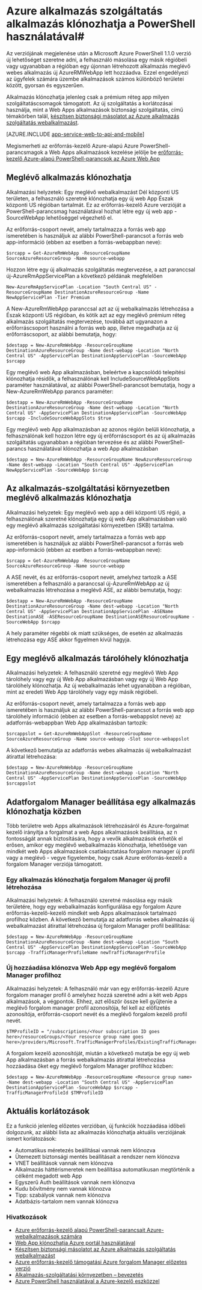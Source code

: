<properties
    pageTitle="Web App klónozhatja PowerShell használatával"
    description="További információ a Web Apps alkalmazások új Web Apps alkalmazások használata a PowerShell klónozhatja."
    services="app-service\web"
    documentationCenter=""
    authors="ahmedelnably"
    manager="stefsch"
    editor=""/>

<tags
    ms.service="app-service-web"
    ms.workload="web"
    ms.tgt_pltfrm="na"
    ms.devlang="na"
    ms.topic="article"
    ms.date="01/13/2016"
    ms.author="ahmedelnably"/>

# <a name="azure-app-service-app-cloning-using-powershell"></a>Azure alkalmazás szolgáltatás alkalmazás klónozhatja a PowerShell használatával#

Az verziójának megjelenése után a Microsoft Azure PowerShell 1.1.0 verzió új lehetőséget szeretne adni, a felhasználó másolása egy másik régióbeli vagy ugyanabban a régióban egy újonnan létrehozott alkalmazás meglévő webes alkalmazás új AzureRMWebApp lett hozzáadva. Ezzel engedélyezi az ügyfelek számára üzembe alkalmazások számos különböző területei között, gyorsan és egyszerűen.

Alkalmazás klónozhatja jelenleg csak a prémium réteg app milyen szolgáltatáscsomagok támogatott. Az új szolgáltatás a korlátozásai használja, mint a Web Apps alkalmazások biztonsági szolgáltatás, című témakörben talál, [készítsen biztonsági másolatot az Azure alkalmazás szolgáltatás webalkalmazást](web-sites-backup.md).

[AZURE.INCLUDE [app-service-web-to-api-and-mobile](../../includes/app-service-web-to-api-and-mobile.md)] 

Megismerheti az erőforrás-kezelő Azure-alapú Azure PowerShell-parancsmagok a Web Apps alkalmazások kezelése jelölje be [erőforrás-kezelő Azure-alapú PowerShell-parancsok az Azure Web App](app-service-web-app-azure-resource-manager-powershell.md)

## <a name="cloning-an-existing-app"></a>Meglévő alkalmazás klónozhatja ##

Alkalmazási helyzetek: Egy meglévő webalkalmazást Dél központi US területen, a felhasználó szeretné klónozhatja egy új web App Észak központi US régióban tartalmát. Ez az erőforrás-kezelő Azure verzióját a PowerShell-parancsmag használatával hozhat létre egy új web app - SourceWebApp lehetőséggel végezhető el.

Az erőforrás-csoport nevét, amely tartalmazza a forrás web app ismeretében is használjuk az alábbi PowerShell-parancsot a forrás web app-információ (ebben az esetben a forrás-webappban neve):

    $srcapp = Get-AzureRmWebApp -ResourceGroupName SourceAzureResourceGroup -Name source-webapp

Hozzon létre egy új alkalmazás szolgáltatás megtervezése, a azt paranccsal új-AzureRmAppServicePlan a következő példának megfelelően

    New-AzureRmAppServicePlan -Location "South Central US" -ResourceGroupName DestinationAzureResourceGroup -Name NewAppServicePlan -Tier Premium

A New-AzureRmWebApp paranccsal azt az új webalkalmazás létrehozása a Észak központi US régióban, és kötik azt az egy meglévő prémium réteg alkalmazás szolgáltatás megtervezése, továbbá azt ugyanazon a erőforráscsoport használni a forrás web app, illetve megadhatja az új erőforráscsoport, az alábbi bemutatja, hogy:

    $destapp = New-AzureRmWebApp -ResourceGroupName DestinationAzureResourceGroup -Name dest-webapp -Location "North Central US" -AppServicePlan DestinationAppServicePlan -SourceWebApp $srcapp

Egy meglévő web App alkalmazásban, beleértve a kapcsolódó telepítési klónozhatja résidők, a felhasználónak kell IncludeSourceWebAppSlots paraméter használatával, az alábbi PowerShell-parancsot bemutatja, hogy a New-AzureRmWebApp parancs paraméter:

    $destapp = New-AzureRmWebApp -ResourceGroupName DestinationAzureResourceGroup -Name dest-webapp -Location "North Central US" -AppServicePlan DestinationAppServicePlan -SourceWebApp $srcapp -IncludeSourceWebAppSlots $true

Egy meglévő web App alkalmazásban az azonos régión belüli klónozhatja, a felhasználónak kell hozzon létre egy új erőforráscsoport és az új alkalmazás szolgáltatás ugyanabban a régióban tervezése és az alábbi PowerShell-parancs használatával klónozhatja a web App alkalmazásban

    $destapp = New-AzureRmWebApp -ResourceGroupName NewAzureResourceGroup -Name dest-webapp -Location "South Central US" -AppServicePlan NewAppServicePlan -SourceWebApp $srcap

## <a name="cloning-an-existing-app-to-an-app-service-environment"></a>Az alkalmazás-szolgáltatási környezetben meglévő alkalmazás klónozhatja ##

Alkalmazási helyzetek: Egy meglévő web app a déli központi US régió, a felhasználónak szeretné klónozhatja egy új web App alkalmazásban való egy meglévő alkalmazás szolgáltatási környezetben (SKB) tartalma.

Az erőforrás-csoport nevét, amely tartalmazza a forrás web app ismeretében is használjuk az alábbi PowerShell-parancsot a forrás web app-információ (ebben az esetben a forrás-webappban neve):

    $srcapp = Get-AzureRmWebApp -ResourceGroupName SourceAzureResourceGroup -Name source-webapp

A ASE nevét, és az erőforrás-csoport nevét, amelyhez tartozik a ASE ismeretében a felhasználó a paranccsal új-AzureRmWebApp az új webalkalmazás létrehozása a meglévő ASE, az alábbi bemutatja, hogy:

    $destapp = New-AzureRmWebApp -ResourceGroupName DestinationAzureResourceGroup -Name dest-webapp -Location "North Central US" -AppServicePlan DestinationAppServicePlan -ASEName DestinationASE -ASEResourceGroupName DestinationASEResourceGroupName -SourceWebApp $srcapp

A hely paraméter régebbi ok miatt szükséges, de esetén az alkalmazás létrehozása egy ASE akkor figyelmen kívül hagyja. 

## <a name="cloning-an-existing-app-slot"></a>Egy meglévő alkalmazás tárolóhely klónozhatja ##

Alkalmazási helyzetek: A felhasználó szeretné egy meglévő Web App tárolóhely vagy egy új Web App alkalmazásban vagy egy új Web App tárolóhely klónozhatja. Az új webalkalmazás lehet ugyanabban a régióban, mint az eredeti Web App tárolóhely vagy egy másik régióbeli.

Az erőforrás-csoport nevét, amely tartalmazza a forrás web app ismeretében is használjuk az alábbi PowerShell-parancsot a forrás web app tárolóhely információ (ebben az esetben a forrás-webappslot neve) az adatforrás-webappban Web App alkalmazásban tartozik:

    $srcappslot = Get-AzureRmWebAppSlot -ResourceGroupName SourceAzureResourceGroup -Name source-webapp -Slot source-webappslot

A következő bemutatja az adatforrás webes alkalmazás új webalkalmazást átirattal létrehozása:

    $destapp = New-AzureRmWebApp -ResourceGroupName DestinationAzureResourceGroup -Name dest-webapp -Location "North Central US" -AppServicePlan DestinationAppServicePlan -SourceWebApp $srcappslot

## <a name="configuring-traffic-manager-while-cloning-a-app"></a>Adatforgalom Manager beállítása egy alkalmazás klónozhatja közben ##

Több területre web Apps alkalmazások létrehozásáról és Azure-forgalmat kezelő irányítja a forgalmat a web Apps alkalmazások beállítása, az n fontosságát annak biztosítására, hogy a vevők alkalmazások érhetők el erősen, amikor egy meglévő webalkalmazás klónozhatja, lehetősége van mindkét web Apps alkalmazások csatlakoztatása forgalom manager új profil vagy a meglévő - vegye figyelembe, hogy csak Azure erőforrás-kezelő a forgalom Manager verziója támogatott.

### <a name="creating-a-new-traffic-manager-profile-while-cloning-a-app"></a>Egy alkalmazás klónozhatja forgalom Manager új profil létrehozása ###

Alkalmazási helyzetek: A felhasználó szeretné másolása egy másik területére, hogy egy webalkalmazás konfigurálása egy forgalom Azure erőforrás-kezelő-kezelő mindkét web Apps alkalmazások tartalmazó profilhoz közben. A következő bemutatja az adatforrás webes alkalmazás új webalkalmazást átirattal létrehozása új forgalom Manager profil beállítása:

    $destapp = New-AzureRmWebApp -ResourceGroupName DestinationAzureResourceGroup -Name dest-webapp -Location "South Central US" -AppServicePlan DestinationAppServicePlan -SourceWebApp $srcapp -TrafficManagerProfileName newTrafficManagerProfile

### <a name="adding-new-cloned-web-app-to-an-existing-traffic-manager-profile"></a>Új hozzáadása klónozva Web App egy meglévő forgalom Manager profilhoz ###

Alkalmazási helyzetek: A felhasználó már van egy erőforrás-kezelő Azure forgalom manager profil ő amelyhez hozzá szeretné adni a két web Apps alkalmazások, a végpontok. Ehhez, azt először össze kell gyűjtenie a meglévő forgalom manager profil azonosítója, fel kell az előfizetés azonosítója, erőforrás-csoport nevét és a meglévő forgalom kezelő profil nevét.

    $TMProfileID = "/subscriptions/<Your subscription ID goes here>/resourceGroups/<Your resource group name goes here>/providers/Microsoft.TrafficManagerProfiles/ExistingTrafficManagerProfileName"

A forgalom kezelő azonosítóját, miután a következő mutatja be egy új web App alkalmazásban a forrás webalkalmazás átirattal létrehozása hozzáadása őket egy meglévő forgalom Manager profilhoz közben:

    $destapp = New-AzureRmWebApp -ResourceGroupName <Resource group name> -Name dest-webapp -Location "South Central US" -AppServicePlan DestinationAppServicePlan -SourceWebApp $srcapp -TrafficManagerProfileId $TMProfileID

## <a name="current-restrictions"></a>Aktuális korlátozások ##

Ez a funkció jelenleg előzetes verzióban, új funkciók hozzáadása időbeli dolgozunk, az alábbi lista az alkalmazás klónozhatja aktuális verziójának ismert korlátozások:

- Automatikus méretezés beállításai vannak nem klónozva
- Ütemezett biztonsági mentés beállításait a rendszer nem klónozva
- VNET beállítások vannak nem klónozva
- Alkalmazás háttérismeretek nem beállítása automatikusan megtörténik a célként megadott web App
- Egyszerű Auth beállítások vannak nem klónozva
- Kudu bővítmény nem vannak klónozva
- Tipp: szabályok vannak nem klónozva
- Adatbázis-tartalom nem vannak klónozva


### <a name="references"></a>Hivatkozások ###
- [Azure erőforrás-kezelő alapú PowerShell-parancsait Azure-webalkalmazások számára](app-service-web-app-azure-resource-manager-powershell.md)
- [Web App klónozhatja Azure portál használatával](app-service-web-app-cloning-portal.md)
- [Készítsen biztonsági másolatot az Azure alkalmazás szolgáltatás webalkalmazást](web-sites-backup.md)
- [Azure erőforrás-kezelő támogatási Azure forgalom Manager előzetes verzió](../../articles/traffic-manager/traffic-manager-powershell-arm.md)
- [Alkalmazás-szolgáltatási környezetben – bevezetés](app-service-app-service-environment-intro.md)
- [Azure PowerShell használatával a Azure-kezelő eszközzel](../powershell-azure-resource-manager.md)
